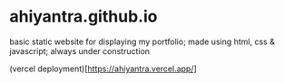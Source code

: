 # ahiyantra.github.io

basic static website for displaying my portfolio; made using html, css & javascript; always under construction

(vercel deployment)[https://ahiyantra.vercel.app/]